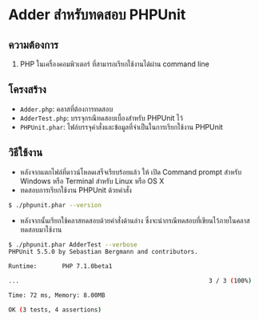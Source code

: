 # Adder สำหรับทดสอบ PHPUnit

## ความต้องการ
1. PHP ในเครื่องคอมพิวเตอร์ ที่สามารถเรียกใช้งานได้ผ่าน command line  

## โครงสร้าง
- ``Adder.php``: คลาสที่ต้องการทดสอบ
- ``AdderTest.php``: บรรจุกรณีทดสอบเบื้องสำหรับ PHPUnit ไว้
- ``PHPUnit.phar``: ไฟล์บรรจุคำสั่งและข้อมูลที่จำเป็นในการเรียกใช้งาน PHPUnit

## วิธีใช้งาน
- หลังจากแตกไฟล์ที่ดาวน์โหลดเสร็จเรียบร้อยแล้ว ให้ เปิด Command prompt สำหรับ Windows หรือ Terminal สำหรับ Linux หรือ OS X  
- ทดสอบการเรียกใช้งาน PHPUnit ด้วยคำสั่ง
```bash
$ ./phpunit.phar --version
```
- หลังจากนั้นเรียกใช้คลาสทดสอบด้วยคำสั่งด้านล่าง ซึ่งจะนำกรณีทดสอบที่เขียนไว้ภายในคลาสทดสอบมาใช้งาน
```bash
$ ./phpunit.phar AdderTest --verbose
PHPUnit 5.5.0 by Sebastian Bergmann and contributors.

Runtime:       PHP 7.1.0beta1

...                                                     3 / 3 (100%)

Time: 72 ms, Memory: 8.00MB

OK (3 tests, 4 assertions)
```

